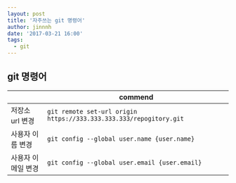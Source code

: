 ```yaml
---
layout: post
title: '자주쓰는 git 명령어'
author: jinnnh
date: '2017-03-21 16:00'
tags:
  - git
---
```


## git 명령어

|  | commend |
|-|-|
| 저장소 url 변경 |  `git remote set-url origin https://333.333.333.333/repogitory.git` |
| 사용자 이름 변경 |  `git config --global user.name {user.name}` |
| 사용자 이메일 변경 |  `git config --global user.email {user.email}` |

